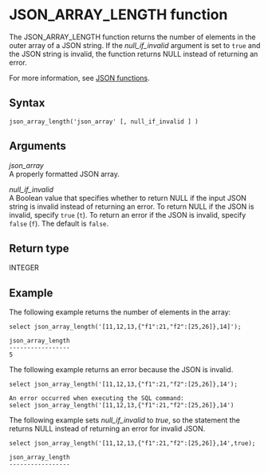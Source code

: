 # JSON\_ARRAY\_LENGTH function<a name="JSON_ARRAY_LENGTH"></a>

The JSON\_ARRAY\_LENGTH function returns the number of elements in the outer array of a JSON string\. If the *null\_if\_invalid* argument is set to `true` and the JSON string is invalid, the function returns NULL instead of returning an error\.

For more information, see [JSON functions](json-functions.md)\. 

## Syntax<a name="JSON_ARRAY_LENGTH-synopsis"></a>

```
json_array_length('json_array' [, null_if_invalid ] ) 
```

## Arguments<a name="JSON_ARRAY_LENGTH-arguments"></a>

 *json\_array*  
A properly formatted JSON array\.

 *null\_if\_invalid*  
A Boolean value that specifies whether to return NULL if the input JSON string is invalid instead of returning an error\. To return NULL if the JSON is invalid, specify `true` \(`t`\)\. To return an error if the JSON is invalid, specify `false` \(`f`\)\. The default is `false`\.

## Return type<a name="JSON_ARRAY_LENGTH-return"></a>

INTEGER

## Example<a name="JSON_ARRAY_LENGTH-examples"></a>

The following example returns the number of elements in the array: 

```
select json_array_length('[11,12,13,{"f1":21,"f2":[25,26]},14]'); 

json_array_length 
-----------------
5
```

The following example returns an error because the JSON is invalid\.

```
select json_array_length('[11,12,13,{"f1":21,"f2":[25,26]},14');
 
An error occurred when executing the SQL command:
select json_array_length('[11,12,13,{"f1":21,"f2":[25,26]},14')
```

The following example sets *null\_if\_invalid* to *true*, so the statement the returns NULL instead of returning an error for invalid JSON\.

```
select json_array_length('[11,12,13,{"f1":21,"f2":[25,26]},14',true);

json_array_length
-----------------
```